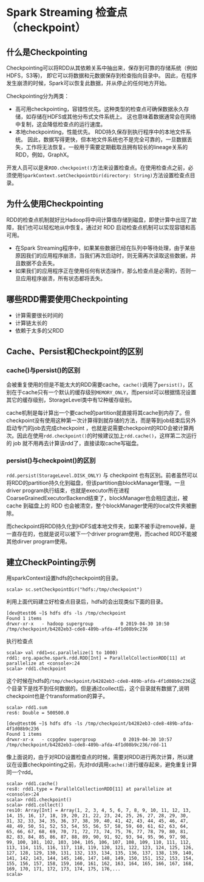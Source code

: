 # Spark Streaming 检查点（checkpoint）

## 什么是Checkpointing

Checkpointing可以将RDD从其依赖关系中抽出来，保存到可靠的存储系统（例如HDFS，S3等)， 即它可以将数据和元数据保存到检查指向目录中。 因此，在程序发生崩溃的时候，Spark可以恢复此数据，并从停止的任何地方开始。

Checkpointing分为两类：

- 高可用checkpointing，容错性优先。这种类型的检查点可确保数据永久存储，如存储在HDFS或其他分布式文件系统上。 这也意味着数据通常会在网络中复制，这会降低检查点的运行速度。
- 本地checkpointing，性能优先。 RDD持久保存到执行程序中的本地文件系统。 因此，数据写得更快，但本地文件系统也不是完全可靠的，一旦数据丢失，工作将无法恢复。一般用于需要定期截取且拥有较长的lineage关系的RDD，例如，GraphX。

开发人员可以是来`RDD.checkpoint()`方法来设置检查点。在使用检查点之前，必须使用`SparkContext.setCheckpointDir(directory: String)`方法设置检查点目录。

## 为什么使用Checkpointing

RDD的检查点机制就好比Hadoop将中间计算值存储到磁盘，即使计算中出现了故障，我们也可以轻松地从中恢复。通过对 RDD 启动检查点机制可以实现容错和高可用。

- 在Spark Streaming程序中，如果某些数据已经在队列中等待处理，由于某些原因我们的应用程序崩溃，当我们再次启动时，则无需再次读取这些数据，并且数据不会丢失。
- 如果我们的应用程序正在使用任何有状态操作，那么检查点是必需的，否则一旦应用程序崩溃，所有状态都将丢失。

## 哪些RDD需要使用Checkpointing

- 计算需要很长时间的
- 计算链太长的
- 依赖于太多的父RDD

## Cache、Persist和Checkpoint的区别

### cache()与persist()的区别

会被重复使用的但是不能太大的RDD需要cache。`cache()`调用了`persist()`，区别在于cache只有一个默认的缓存级别`MEMORY_ONLY`，而persist可以根据情况设置其它的缓存级别，StorageLevel类中有12种缓存级别。

cache机制是每计算出一个要cache的partition就直接将其cache到内存了。但checkpoint没有使用这种第一次计算得到就存储的方法，而是等到job结束后另外启动专门的job去完成checkpoint ，也就是说需要checkpoint的RDD会被计算两次。因此在使用`rdd.checkpoint()`的时候建议加上`rdd.cache()`，这样第二次运行的 job 就不用再去计算该rdd了，直接读取cache写磁盘。

### persist()与checkpoint()的区别

`rdd.persist(StorageLevel.DISK_ONLY)` 与 checkpoint 也有区别。前者虽然可以将RDD的partition持久化到磁盘，但该partition由blockManager管理。一旦driver program执行结束，也就是executor所在进程CoarseGrainedExecutorBackend结束了，blockManager也会相应退出，被 cache 到磁盘上的 RDD 也会被清空，整个blockManager使用的local文件夹被删除。

而checkpoint将RDD持久化到HDFS或本地文件夹，如果不被手动remove掉，是一直存在的，也就是说可以被下一个driver program使用，而cached RDD不能被其他dirver program使用。

## 建立CheckPointing示例

用sparkContext设置hdfs的checkpoint的目录。

```
scala> sc.setCheckpointDir("hdfs:/tmp/checkpoint")
```

利用上面代码建立好检查点目录后，hdfs的会出现类似下面的目录。

```
[dev@test06 ~]$ hdfs dfs -ls /tmp/checkpoint
Found 1 items
drwxr-xr-x   - hadoop supergroup          0 2019-04-30 10:50 /tmp/checkpoint/b4282eb3-cde8-489b-afda-4f1d08b9c236
```

执行检查点

```
scala> val rdd1=sc.parallelize(1 to 1000)
rdd1: org.apache.spark.rdd.RDD[Int] = ParallelCollectionRDD[11] at parallelize at <console>:24
scala> rdd1.checkpoint

```

这个时候在hdfs的`/tmp/checkpoint/b4282eb3-cde8-489b-afda-4f1d08b9c236`这个目录下是找不到任何数据的。但是通过collect后，这个目录就有数据了,说明checkpoint也是个transformation的算子。

```
scala> rdd1.sum
res6: Double = 500500.0

[dev@test06 ~]$ hdfs dfs -ls /tmp/checkpoint/b4282eb3-cde8-489b-afda-4f1d08b9c236
Found 1 items
drwxr-xr-x   - ccpgdev supergroup          0 2019-04-30 10:57 /tmp/checkpoint/b4282eb3-cde8-489b-afda-4f1d08b9c236/rdd-11
```

像上面说的，由于对RDD设置检查点的时候，需要对RDD进行两次计算，所以建议在设置checkpointing之前，先对rdd调用`cache()`进行缓存起来，避免重复计算同一个rdd。

```
scala> rdd1.cache()
res8: rdd1.type = ParallelCollectionRDD[11] at parallelize at <console>:24
scala> rdd1.checkpoint()
scala> rdd1.collect()
res10: Array[Int] = Array(1, 2, 3, 4, 5, 6, 7, 8, 9, 10, 11, 12, 13, 14, 15, 16, 17, 18, 19, 20, 21, 22, 23, 24, 25, 26, 27, 28, 29, 30, 31, 32, 33, 34, 35, 36, 37, 38, 39, 40, 41, 42, 43, 44, 45, 46, 47, 48, 49, 50, 51, 52, 53, 54, 55, 56, 57, 58, 59, 60, 61, 62, 63, 64, 65, 66, 67, 68, 69, 70, 71, 72, 73, 74, 75, 76, 77, 78, 79, 80, 81, 82, 83, 84, 85, 86, 87, 88, 89, 90, 91, 92, 93, 94, 95, 96, 97, 98, 99, 100, 101, 102, 103, 104, 105, 106, 107, 108, 109, 110, 111, 112, 113, 114, 115, 116, 117, 118, 119, 120, 121, 122, 123, 124, 125, 126, 127, 128, 129, 130, 131, 132, 133, 134, 135, 136, 137, 138, 139, 140, 141, 142, 143, 144, 145, 146, 147, 148, 149, 150, 151, 152, 153, 154, 155, 156, 157, 158, 159, 160, 161, 162, 163, 164, 165, 166, 167, 168, 169, 170, 171, 172, 173, 174, 175, 176,...
scala>
```